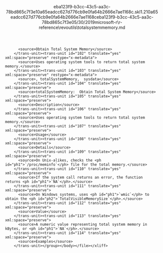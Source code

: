 <?xml version="1.0"?><xliff version="1.2" xmlns="urn:oasis:names:tc:xliff:document:1.2" xmlns:xsi="http://www.w3.org/2001/XMLSchema-instance" xsi:schemaLocation="urn:oasis:names:tc:xliff:document:1.2 xliff-core-1.2-transitional.xsd"><file datatype="xml" original="totalsystemmemory.md" source-language="en-US" target-language="en-US"><header><tool tool-id="mdxliff" tool-name="mdxliff" tool-version="1.0-8ab897d" tool-company="Microsoft" /><xliffext:skl_file_name xmlns:xliffext="urn:microsoft:content:schema:xliffextensions">eba123f9-b3cc-43c5-aa3c-78bd865c7f3e10a65eadcc627d776cb9e0fa64b2666e7ae1168c.skl</xliffext:skl_file_name><xliffext:version xmlns:xliffext="urn:microsoft:content:schema:xliffextensions">1.2</xliffext:version><xliffext:ms.openlocfilehash xmlns:xliffext="urn:microsoft:content:schema:xliffextensions">10a65eadcc627d776cb9e0fa64b2666e7ae1168c</xliffext:ms.openlocfilehash><xliffext:ms.sourcegitcommit xmlns:xliffext="urn:microsoft:content:schema:xliffextensions">eba123f9-b3cc-43c5-aa3c-78bd865c7f3e</xliffext:ms.sourcegitcommit><xliffext:ms.lasthandoff xmlns:xliffext="urn:microsoft:content:schema:xliffextensions">05/30/2019</xliffext:ms.lasthandoff><xliffext:ms.openlocfilepath xmlns:xliffext="urn:microsoft:content:schema:xliffextensions">microsoft-r\r-reference\revoutils\totalsystemmemory.md</xliffext:ms.openlocfilepath></header><body><group id="content" extype="content"><trans-unit id="101" translate="yes" xml:space="preserve" restype="x-metadata">
          <source>Obtain Total System Memory</source>
        </trans-unit><trans-unit id="102" translate="yes" xml:space="preserve" restype="x-metadata">
          <source>Uses operating system tools to return total system memory.</source>
        </trans-unit><trans-unit id="103" translate="yes" xml:space="preserve" restype="x-metadata">
          <source>, totalSystemMemory,  sysdata</source>
        </trans-unit><trans-unit id="104" translate="yes" xml:space="preserve">
          <source>totalSystemMemory:  Obtain Total System Memory</source>
        </trans-unit><trans-unit id="105" translate="yes" xml:space="preserve">
          <source>Description</source>
        </trans-unit><trans-unit id="106" translate="yes" xml:space="preserve">
          <source>Uses operating system tools to return total system memory.</source>
        </trans-unit><trans-unit id="107" translate="yes" xml:space="preserve">
          <source>Usage</source>
        </trans-unit><trans-unit id="108" translate="yes" xml:space="preserve">
          <source>Details</source>
        </trans-unit><trans-unit id="109" translate="yes" xml:space="preserve">
          <source>On Unix-alikes, checks the <ph id="ph1">`/proc/meminfo`</ph> file for the total memory.</source>
        </trans-unit><trans-unit id="110" translate="yes" xml:space="preserve">
          <source>If the system call returns an error, the function returns <ph id="ph1">`NA`</ph>.</source>
        </trans-unit><trans-unit id="111" translate="yes" xml:space="preserve">
          <source>On Windows systems, uses <ph id="ph1">`wmic`</ph> to obtain the <ph id="ph2">`TotalVisibleMemorySize`</ph>.</source>
        </trans-unit><trans-unit id="112" translate="yes" xml:space="preserve">
          <source>Value</source>
        </trans-unit><trans-unit id="113" translate="yes" xml:space="preserve">
          <source>A numeric value representing total system memory in kBytes, or <ph id="ph1">`NA`</ph>.</source>
        </trans-unit><trans-unit id="114" translate="yes" xml:space="preserve">
          <source>Examples</source>
        </trans-unit></group></body></file></xliff>